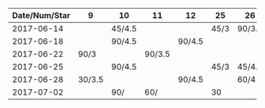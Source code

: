 Date/Num/Star   |  9     | 10     | 11     | 12     | 25     | 26
----------------|--------|--------|--------|--------|--------|--------
2017-06-14      |        | 45/4.5 |        |        | 45/3   | 90/3.5
2017-06-18      |        | 90/4.5 |        | 90/4.5 |        |
2017-06-22      | 90/3   |        | 90/3.5 |        |        |    
2017-06-25      |        | 90/4.5 |        |        | 45/3   | 45/4.5
2017-06-28      | 30/3.5 |        |        | 90/4.5 |        | 60/4
2017-07-02      |        | 90/    | 60/    |        | 30     | 
